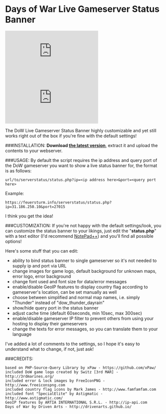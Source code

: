 # Days of War Live Gameserver Status Banner
![DoW EU](https://feuersturm.info/serverstatus/status.php?ip=31.186.250.10&port=27015)
![DoW US](https://feuersturm.info/serverstatus/status.php?ip=199.60.101.90&port=27015)

The DoW Live Gameserver Status Banner highly customizable and yet still works right out of the box if you're fine with the default settings!

###INSTALLATION:
**Download [the latest version](https://github.com/FeuerSturm/serverstatus/releases/latest)**, extract it and upload the contents
to your webserver.

###USAGE:
By default the script requires the ip address and query port of the DoW gameserver you want to show
a live status banner for, the format is as follows:

    url/to/serverstatus/status.php?ip=<ip address here>&port=<query port here>

Example:

    https://feuersturm.info/serverstatus/status.php?ip=31.186.250.10&port=27015

I think you get the idea!

###CUSTOMIZATION:
If you're not happy with the default settings/look, you can customize the status banner to your likings,
just edit the "**status.php**" with a text editor (I'd recommend [NotePad++](https://notepad-plus-plus.org/)) and you'll find all possible options!

Here's some stuff that you can edit:
* ability to bind status banner to single gameserver so it's not needed to supply ip and port via URL
* change images for game logo, default background for unknown maps, error logo, error background
* change font used and font size for data/error messages
* enable/disable GeoIP features to display country flag according to gameserver's location, can be set manually as well
* choose between simplified and normal map names, i.e. simply "Thunder" instead of "dow_thunder_dayrain"
* show/hide query port in the status banner
* adjust cache time (default 60seconds, min 10sec, max 300sec)
* enable/disable gameserver IP filter to prevent others from using your hosting to display their gameservers
* change the texts for error messages, so you can translate them to your language

I've added a lot of comments to the settings, so I hope it's easy to understand what to change, if not, just ask!


###CREDITS:

    based on PHP-Source-Query Library by xPaw - https://github.com/xPaw/
    included DoW game logo created by Switz [3rd MAR] - http://3rdmarines.org/
    included error & lock images by FreeIconPNG - http://www.freeiconspng.com
    included country flag icons by Mark James - http://www.famfamfam.com
    included font "SpecialElite" by Astigmatic - http://www.astigmatic.com/
    GeoIP features by ARTIA INTERNATIONAL S.R.L. - http://ip-api.com
    Days of War by Driven Arts - http://drivenarts.github.io/



